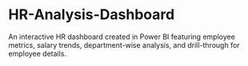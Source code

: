 # HR-Analysis-Dashboard
An interactive HR dashboard created in Power BI featuring employee metrics, salary trends, department-wise analysis, and drill-through for employee details.

